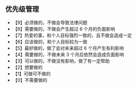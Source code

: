 ## 优先级管理

- 【9】必须做的，不做会导致法律问题
- 【8】需要做的，不做会产生超过 6 个月的负面影响
- 【7】热爱的事，和个人目标强烈一致的，且不做会造成一定
- 【6】应该做的，和个人目标较为一致
- 【5】最好做的，做了会对未来超过 6 个月产生有利影响
- 【4】需要做的，不做未来 3 个月后依然会造成负面影响
- 【3】可以做的，不做没有影响，做了有一定帮助
- 【2】想要做的
- 【1】可做可不做的
- 【0】不需要做的
